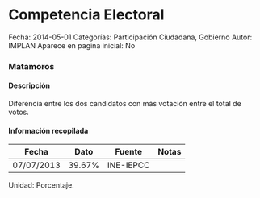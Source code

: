 Competencia Electoral
=====

Fecha: 2014-05-01
Categorías: Participación Ciudadana, Gobierno
Autor: IMPLAN
Aparece en pagina inicial: No

### Matamoros

#### Descripción

Diferencia entre los dos candidatos con más votación entre el total de votos.

<!-- break -->

#### Información recopilada

<table class="table table-hover table-bordered matriz">
  <thead>
    <tr><th>Fecha</th><th>Dato</th><th>Fuente</th><th>Notas</th></tr>
  </thead>
  <tbody>
    <tr><td class="centrado">07/07/2013</td><td class="derecha">39.67%</td><td>INE-IEPCC</td><td></td></tr>
  </tbody>
</table>

Unidad: Porcentaje.
